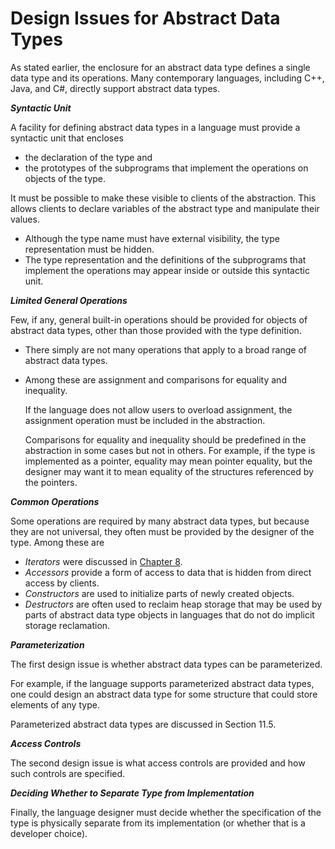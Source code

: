 # Design Issues for Abstract Data Types

As stated earlier, the enclosure for an abstract data type defines a single data type and its operations. Many contemporary languages, including C++, Java, and C#, directly support abstract data types.

***Syntactic Unit***

A facility for defining abstract data types in a language must provide a syntactic unit that encloses

- the declaration of the type and
- the prototypes of the subprograms that implement the operations on objects of the type.

It must be possible to make these visible to clients of the abstraction. This allows clients to declare variables of the abstract type and manipulate their values.

- Although the type name must have external visibility, the type representation must be hidden.
- The type representation and the definitions of the subprograms that implement the operations may appear inside or outside this syntactic unit.

***Limited General Operations***

Few, if any, general built-in operations should be provided for objects of abstract data types, other than those provided with the type definition.

- There simply are not many operations that apply to a broad range of abstract data types.
- Among these are assignment and comparisons for equality and inequality.

    If the language does not allow users to overload assignment, the assignment operation must be included in the abstraction.

    Comparisons for equality and inequality should be predefined in the abstraction in some cases but not in others. For example, if the type is implemented as a pointer, equality may mean pointer equality, but the designer may want it to mean equality of the structures referenced by the pointers.

***Common Operations***

Some operations are required by many abstract data types, but because they are not universal, they often must be provided by the designer of the type. Among these are

- *Iterators* were discussed in [Chapter 8][].
- *Accessors* provide a form of access to data that is hidden from direct access by clients.
- *Constructors* are used to initialize parts of newly created objects.
- *Destructors* are often used to reclaim heap storage that may be used by parts of abstract data type objects in languages that do not do implicit storage reclamation.

[Chapter 8]: /notes/programming-language/程式語言概念/ch08/8-3?id=iteration-based-on-data-structures

***Parameterization***

The first design issue is whether abstract data types can be parameterized.

For example, if the language supports parameterized abstract data types, one could design an abstract data type for some structure that could store elements of any type.

Parameterized abstract data types are discussed in Section 11.5.

***Access Controls***

The second design issue is what access controls are provided and how such controls are specified.

***Deciding Whether to Separate Type from Implementation***

Finally, the language designer must decide whether the specification of the type is physically separate from its implementation (or whether that is a developer choice).
